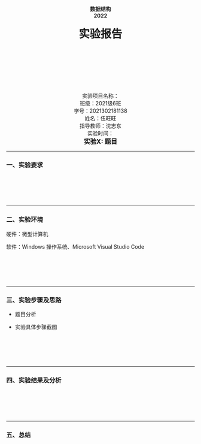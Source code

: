 <center><b>数据结构</b></center>

<center><b>2022</b></center>

<br>

<center><big><big><big><big><b>实验报告</b></big></big></big></big></center>
<br>
<br>
<br>
<br>
<br>
<br>
<br>
<br>

<center>实验项目名称：</center>
<center>班级：2021级6班</center>
<center>学号：2021302181138</center>
<center>姓名：伍旺旺</center>
<center>指导教师：沈志东</center>
<center>实验时间：</center>

<div STYLE="page-break-after:always;"></div>

<center><big><b>实验X: 题目</b></big></center>

---

### 一、实验要求



<br>
<br>
<br>
<br>

---

### 二、实验环境

硬件：微型计算机

软件：Windows 操作系统、Microsoft Visual Studio Code

<br>
<br>
<br>
<br>

---

### 三、实验步骤及思路

- 题目分析

- 实验具体步骤截图

<br>
<br>
<br>
<br>

---

### 四、实验结果及分析


<br>
<br>
<br>
<br>

___

### 五、总结
